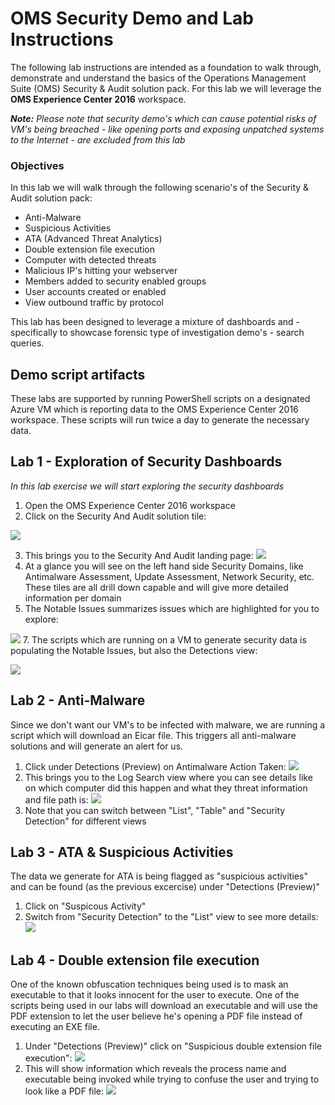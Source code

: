 # OMS Security Demo and Lab Instructions

The following lab instructions are intended as a foundation to walk through, demonstrate and understand the basics of the Operations Management Suite (OMS) Security & Audit solution pack.
For this lab we will leverage the **OMS Experience Center 2016** workspace.

***Note:***
*Please note that security demo's which can cause potential risks of VM's being breached - like opening ports and exposing unpatched systems to the Internet - are excluded from this lab*

### Objectives
In this lab we will walk through the following scenario's of the Security & Audit solution pack:
* Anti-Malware
* Suspicious Activities
* ATA (Advanced Threat Analytics)
* Double extension file execution
* Computer with detected threats
* Malicious IP's hitting your webserver
* Members added to security enabled groups
* User accounts created or enabled
* View outbound traffic by protocol


This lab has been designed to leverage a mixture of dashboards and - specifically to showcase forensic type of investigation demo's - search queries.

## Demo script artifacts
These labs are supported by running PowerShell scripts on a designated Azure VM which is reporting data to the OMS Experience Center 2016 workspace. These scripts will run twice a day to generate the necessary data.

## Lab 1 - Exploration of Security Dashboards
*In this lab exercise we will start exploring the security dashboards*

1. Open the OMS Experience Center 2016 workspace
2. Click on the Security And Audit solution tile:
 



 ![](pictures/SecurityAndAuditTile.png)
 
 
3. This brings you to the Security And Audit landing page:
 ![](pictures/SecurityAndAuditLandingPage.png)
4. At a glance you will see on the left hand side Security Domains, like Antimalware Assessment, Update Assessment, Network Security, etc. These tiles are all drill down capable and will give more detailed information per domain
5. The Notable Issues summarizes issues which are highlighted for you to explore:
 

![](pictures/NotableIssues.png)
7. The scripts which are running on a VM to generate security data is populating the Notable Issues, but also the Detections view:
 

![](pictures/DectectionsView.png)

## Lab 2 - Anti-Malware
Since we don't want our VM's to be infected with malware, we are running a script which will download an Eicar file. This triggers all anti-malware solutions and will generate an alert for us.
1. Click under Detections (Preview) on Antimalware Action Taken:
![](pictures/AntiMalwareActionTaken.png)
2. This brings you to the Log Search view where you can see details like on which computer did this happen and what they threat information and file path is:
![](pictures/AntiMalwareLogSearch.png)
3. Note that you can switch between "List", "Table" and "Security Detection" for different views

## Lab 3 - ATA & Suspicious Activities
The data we generate for ATA is being flagged as "suspicious activities" and can be found (as the previous excercise) under "Detections (Preview)"
1. Click on "Suspicous Activity"
2. Switch from "Security Detection" to the "List" view to see more details:
![](pictures/SuspicousActivities.png)

## Lab 4 - Double extension file execution
One of the known obfuscation techniques being used is to mask an executable to that it looks innocent for the user to execute.
One of the scripts being used in our labs will download an executable and will use the PDF extension to let the user believe he's opening a PDF file instead of executing an EXE file.
1. Under "Detections (Preview)" click on "Suspicious double extension file execution":
![](pictures/SuspicousFileExecution.png)
2. This will show information which reveals the process name and executable being invoked while trying to confuse the user and trying to look like a PDF file:
![](pictures/SuspicousFileExecution2.png)
